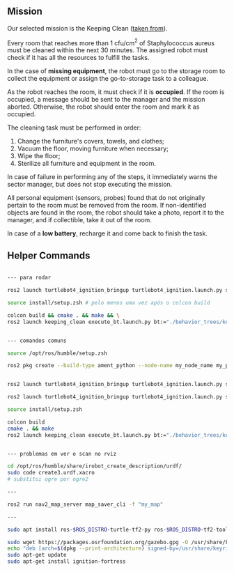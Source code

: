 ## Mission

Our selected mission is the Keeping Clean ([taken from](https://github.com/Askarpour/RoboMAX/blob/main/Exemplars.csv)).

Every room that reaches more than 1 cfu/cm$^2$ of Staphylococcus aureus must be cleaned within the next 30 minutes. The assigned robot must check if it has all the resources to fulfill the tasks.

In the case of **missing equipment**, the robot must go to the storage room to collect the equipment or assign the go-to-storage task to a colleague.

As the robot reaches the room, it must check if it is **occupied**. If the room is occupied, a message should be sent to the manager and the mission aborted. Otherwise, the robot should enter the room and mark it as occupied.

The cleaning task must be performed in order:
1. Change the furniture's covers, towels, and clothes;
2. Vacuum the floor, moving furniture when necessary;
3. Wipe the floor;
4. Sterilize all furniture and equipment in the room.

In case of failure in performing any of the steps, it immediately warns the sector manager, but does not stop executing the mission.

All personal equipment (sensors, probes) found that do not originally pertain to the room must be removed from the room. If non-identified objects are found in the room, the robot should take a photo, report it to the manager, and if collectible, take it out of the room.

In case of a **low battery**, recharge it and come back to finish the task.

## Helper Commands

```bash

--- para rodar

ros2 launch turtlebot4_ignition_bringup turtlebot4_ignition.launch.py slam:=true nav2:=true

source install/setup.zsh # pelo menos uma vez após o colcon build

colcon build && cmake . && make && \
ros2 launch keeping_clean execute_bt.launch.py bt:="./behavior_trees/keeping_clean.xml" blackboard:="./behavior_trees/blackboard.json"


--- comandos comuns

source /opt/ros/humble/setup.zsh

ros2 pkg create --build-type ament_python --node-name my_node_name my_package_name


ros2 launch turtlebot4_ignition_bringup turtlebot4_ignition.launch.py slam:=true rviz:=true nav2:=true

ros2 launch turtlebot4_ignition_bringup turtlebot4_ignition.launch.py slam:=true nav2:=true

source install/setup.zsh

colcon build
cmake . && make
ros2 launch keeping_clean execute_bt.launch.py bt:="./behavior_trees/keeping_clean.xml"


--- problemas em ver o scan no rviz

cd /opt/ros/humble/share/irobot_create_description/urdf/
sudo code create3.urdf.xacro
# substitui ogre por ogre2

---

ros2 run nav2_map_server map_saver_cli -f "my_map"

---

sudo apt install ros-$ROS_DISTRO-turtle-tf2-py ros-$ROS_DISTRO-tf2-tools ros-$ROS_DISTRO-tf-transformations

sudo wget https://packages.osrfoundation.org/gazebo.gpg -O /usr/share/keyrings/pkgs-osrf-archive-keyring.gpg
echo "deb [arch=$(dpkg --print-architecture) signed-by=/usr/share/keyrings/pkgs-osrf-archive-keyring.gpg] http://packages.osrfoundation.org/gazebo/ubuntu-stable $(lsb_release -cs) main" | sudo tee /etc/apt/sources.list.d/gazebo-stable.list > /dev/null
sudo apt-get update
sudo apt-get install ignition-fortress

```
